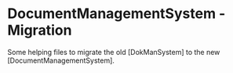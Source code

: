 DocumentManagementSystem - Migration
====================================

Some helping files to migrate the old [DokManSystem] to the new [DocumentManagementSystem].

